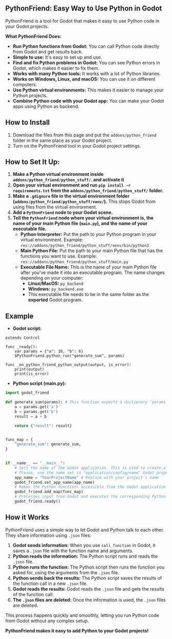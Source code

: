 ## PythonFriend: Easy Way to Use Python in Godot

PythonFriend is a tool for Godot that makes it easy to use Python code in your Godot projects. 

**What PythonFriend Does:**

- **Run Python functions from Godot:**  You can call Python code directly from Godot and get results back.
- **Simple to use:** It's easy to set up and use.
- **Find and fix Python problems in Godot:** You can see Python errors in Godot, which makes it easier to fix them.
- **Works with many Python tools:** It works with a lot of Python libraries.
- **Works on Windows, Linux, and macOS:** You can use it on different computers.
- **Use Python virtual environments:** This makes it easier to manage your Python projects.
- **Combine Python code with your Godot app:**  You can make your Godot apps using Python as backend.

## How to Install

1. Download the files from this page and put the `addons/python_friend` folder in the same place as your Godot project.
2. Turn on the PythonFriend tool in your Godot project settings.

## How to Set It Up:

1. **Make a Python virtual environment inside `addons/python_friend/python_stuff/`. and activate it** 
2. **Open your virtual environment and run `pip install -r requirements.txt` from the `addons/python_friend/python_stuff/` folder.** 
3. **Make a `.gdignore` file in the virtual environment folder (`addons/python_friend/python_stuff/venv/`).** This stops Godot from using files from the virtual environment.
4. **Add a `PythonFriend` node to your Godot scene.**
5. **Tell the `PythonFriend` node where your virtual environment is, the name of your main Python file (`main.py`), and the name of your executable file.**
    - **Python Interpreter:**  Put the path to your Python program in your virtual environment. Example: `res://addons/python_friend/python_stuff/venv/bin/python3`
    - **Main Python File:** Put the path to your main Python file that has the functions you want to use. Example: `res://addons/python_friend/python_stuff/main.py`
    - **Executable File Name:** This is the name of your main Python file after you've made it into an executable program. The name changes depending on your computer:
        - **Linux/MacOS:** `py_backend`
        - **Windows:** `py_backend.exe`
        - This executable file needs to be in the same folder as the **exported** Godot program.


## Example


- **Godot script:**

```gdscript
extends Control

func _ready():
	var params = {"a": 10, "b": 6}
	$PythonFriend.python_run("generate_sum", params)

func _on_python_friend_python_output(output, is_error):
	print(output)
	print(is_error)
```


- **Python script (main.py):**

```python
import godot_friend

def generate_sum(params): # This function expects a dictionary 'params' containing 'a' and 'b' keys.
	a = params.get('a')
	b = params.get('b')
	result = a + b

	return {"result": result}


func_map = {
	"generate_sum": generate_sum,
}
	

if __name__ == "__main__":
	# Sets the name of the Godot application. This is used to create a directory for communication data within 'godot/app_userdata/<app_name>'.
	# Please, use the name set in "application/config/name" Godot property (or in project config --> Application --> Name)
	app_name = "YourProjectName" # Replace with your project's name
	godot_friend.set_app_name(app_name)
	# Makes the Python functions accessible from the Godot application by name.
	godot_friend.add_map(func_map) 
	# Processes input from Godot and executes the corresponding Python function.
	godot_friend.ready()
```

## How it Works

PythonFriend uses a simple way to let Godot and Python talk to each other.  They share information using `.json` files:

1. **Godot sends information:** When you use `call_function` in Godot, it saves a `.json` file with the function name and arguments.
2. **Python reads the information:** The Python script runs and reads the `.json` file.
3. **Python runs the function:** The Python script then runs the function you asked for, using the arguments from the `.json` file.
4. **Python sends back the results:** The Python script saves the results of the function call in a new `.json` file.
5. **Godot reads the results:** Godot reads the `.json` file and gets the results of the function call.
6. **The `.json` files are deleted:** Once the information is used, the `.json` files are deleted.

This process happens quickly and smoothly, letting you run Python code from Godot without any complex setup. 

**PythonFriend makes it easy to add Python to your Godot projects!** 



